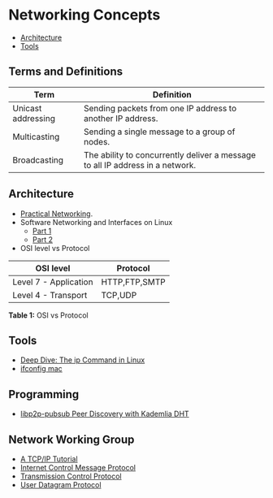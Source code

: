 # Networking Concepts

* [Architecture](#architecture)
* [Tools](#tools)

## Terms and Definitions

| Term | Definition |
| --- | --- |
| Unicast addressing | Sending packets from one IP address to another IP address. |
| Multicasting | Sending a single message to a group of nodes. |
| Broadcasting | The ability to concurrently deliver a message to all IP address in a network. |


## Architecture

* [Practical Networking](https://www.youtube.com/watch?v=bj-Yfakjllc&list=PLIFyRwBY_4bRLmKfP1KnZA6rZbRHtxmXi).
* Software Networking and Interfaces on Linux
    * [Part 1](https://www.youtube.com/watch?v=EnAZB8GI97c)
    * [Part 2](https://www.youtube.com/watch?v=5WNEpE1vLvc)
* OSI level vs Protocol

| OSI level | Protocol |
| --- | --- |
| Level 7 - Application | HTTP,FTP,SMTP |
| Level 4 - Transport | TCP,UDP |
**Table 1:** OSI vs Protocol</br>


## Tools

* [Deep Dive: The ip Command in Linux](https://www.youtube.com/watch?v=30mQ4fD5kMI)
* [ifconfig mac](https://www.youtube.com/watch?v=4-5x7iLiVSg)

## Programming

* [libp2p-pubsub Peer Discovery with Kademlia DHT](https://medium.com/rahasak/libp2p-pubsub-peer-discovery-with-kademlia-dht-c8b131550ac7)

## Network Working Group

* [A TCP/IP Tutorial](https://www.ietf.org/rfc/rfc1180.txt)
* [Internet Control Message Protocol](https://www.ietf.org/rfc/rfc792.txt)
* [Transmission Control Protocol](https://www.ietf.org/rfc/rfc793.txt)
* [User Datagram Protocol](https://www.ietf.org/rfc/rfc768.txt)